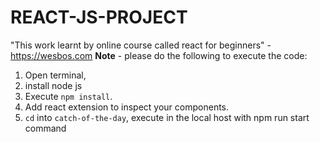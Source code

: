 # REACT-JS-PROJECT
"This work learnt by online course called react for beginners" - https://wesbos.com
**Note** - please do the following to execute the code:
1. Open terminal,
2. install node js
3. Execute `npm install`.
4. Add react extension to inspect your components.
5. `cd` into `catch-of-the-day`, execute in the local host with npm run start command

